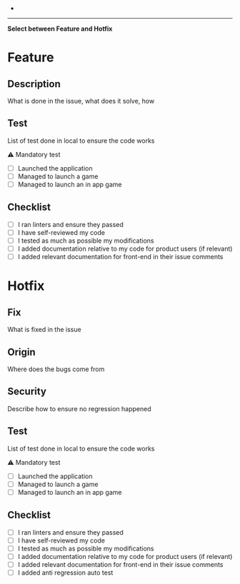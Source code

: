 +

-------

**Select between Feature and Hotfix**

# Feature

## Description

What is done in the issue, what does it solve, how

## Test

List of test done in local to ensure the code works

:warning: Mandatory test

+ [ ] Launched the application
+ [ ] Managed to launch a game
+ [ ] Managed to launch an in app game

## Checklist

+ [ ] I ran linters and ensure they passed
+ [ ] I have self-reviewed my code
+ [ ] I tested as much as possible my modifications
+ [ ] I added documentation relative to my code for product users (if relevant)
+ [ ] I added relevant documentation for front-end in their issue comments

# Hotfix

## Fix

What is fixed in the issue

## Origin

Where does the bugs come from

## Security

Describe how to ensure no regression happened

## Test

List of test done in local to ensure the code works

:warning: Mandatory test

+ [ ] Launched the application
+ [ ] Managed to launch a game
+ [ ] Managed to launch an in app game

## Checklist

+ [ ] I ran linters and ensure they passed
+ [ ] I have self-reviewed my code
+ [ ] I tested as much as possible my modifications
+ [ ] I added documentation relative to my code for product users (if relevant)
+ [ ] I added relevant documentation for front-end in their issue comments
+ [ ] I added anti regression auto test
